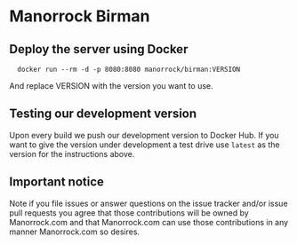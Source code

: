 # Manorrock Birman

## Deploy the server using Docker

```
  docker run --rm -d -p 8080:8080 manorrock/birman:VERSION
```

And replace VERSION with the version you want to use.

## Testing our development version

Upon every build we push our development version to Docker Hub. If you want to
give the version under development a test drive use `latest` as the version for
the instructions above.

## Important notice

Note if you file issues or answer questions on the issue tracker and/or issue 
pull requests you agree that those contributions will be owned by Manorrock.com
and that Manorrock.com can use those contributions in any manner Manorrock.com
so desires.
